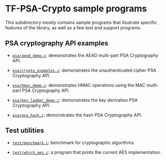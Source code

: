 TF-PSA-Crypto sample programs
=============================

This subdirectory mostly contains sample programs that illustrate specific features of the library, as well as a few test and support programs.

## PSA cryptography API examples

* [`psa/aead_demo.c`](psa/aead_demo.c): demonstrates the AEAD multi-part PSA Cryptography API.

* [`psa/crypto_examples.c`](psa/crypto_examples.c): demonstrates the unauthenticated cipher PSA Cryptography API.

* [`psa/hmac_demo.c`](psa/hmac_demo.c): demonstrates HMAC operations using the MAC multi-part PSA Cryptography API.

* [`psa/key_ladder_demo.c`](psa/key_ladder_demo.c): demonstrates the key derivation PSA Cryptography API.

* [`psa/psa_hash.c`](psa/psa_hash.c): demonstrates the hash PSA Cryptography API.

## Test utilities

* [`test/benchmark.c`](test/benchmark.c): benchmark for cryptographic algorithms.

* [`test/which_aes.c`](test/which_aes.c): a program that prints the current AES implementation.
